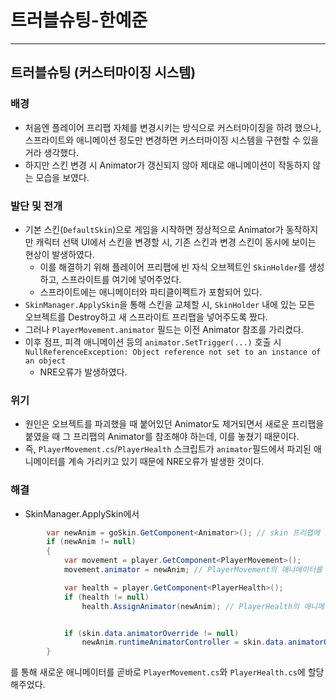 # 트러블슈팅-한예준

---

## 트러블슈팅 (커스터마이징 시스템)
### 배경
- 처음엔 플레이어 프리팹 자체를 변경시키는 방식으로 커스터마이징을 하려 했으나, 스프라이트와 애니메이션 정도만 변경하면 커스터마이징 시스템을 구현할 수 있을 거라 생각했다.
- 하지만 스킨 변경 시 Animator가 갱신되지 않아 제대로 애니메이션이 작동하지 않는 모습을 보였다.

### 발단 및 전개
- 기본 스킨(`DefaultSkin`)으로 게임을 시작하면 정상적으로 Animator가 동작하지만 캐릭터 선택 UI에서 스킨을 변경할 시, 기존 스킨과 변경 스킨이 동시에 보이는 현상이 발생하였다.
  - 이를 해결하기 위해 플레이어 프리팹에 빈 자식 오브젝트인 `SkinHolder`를 생성하고, 스프라이트를 여기에 넣어주었다.
   - 스프라이트에는 애니메이터와 파티클이펙트가 포함되어 있다.
 - `SkinManager.ApplySkin`을 통해 스킨을 교체할 시, `SkinHolder` 내에 있는 모든 오브젝트를 Destroy하고 새 스프라이트 프리팹을 넣어주도록 짰다.
 - 그러나 `PlayerMovement.animator` 필드는 이전 Animator 참조를 가리켰다.
- 이후 점프, 피격 애니메이션 등의 `animator.SetTrigger(...)` 호출 시
`NullReferenceException: Object reference not set to an instance of an object`
  - NRE오류가 발생하였다.
 
### 위기
- 원인은 오브젝트를 파괴했을 때 붙어있던 Animator도 제거되면서 새로운 프리팹을 붙였을 때 그 프리팹의 Animator를 참조해야 하는데, 이를 놓쳤기 때문이다.
- 즉, `PlayerMovement.cs`/`PlayerHealth` 스크립트가 `animator`필드에서 파괴된 애니메이터를 계속 가리키고 있기 때문에 NRE오류가 발생한 것이다.

### 해결
- SkinManager.ApplySkin에서
```cs
        var newAnim = goSkin.GetComponent<Animator>(); // skin 프리팹에 있는 Animator를 가져와서
        if (newAnim != null)
        {
            var movement = player.GetComponent<PlayerMovement>();
            movement.animator = newAnim; // PlayerMovement의 애니메이터를 newAnim으로 교체

            var health = player.GetComponent<PlayerHealth>();
            if (health != null)
                health.AssignAnimator(newAnim); // PlayerHealth의 애니메이터를 newAnim으로 교체


            if (skin.data.animatorOverride != null)
                newAnim.runtimeAnimatorController = skin.data.animatorOverride; // newAnim의 애니메이터 컨트롤러를 스킨 데이터에 설정된 AnimatorOverrideController로 교체
        }
```
를 통해 새로운 애니메이터를 곧바로 `PlayerMovement.cs`와 `PlayerHealth.cs`에 할당해주었다.
